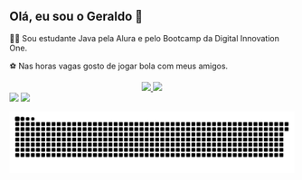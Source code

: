 ## Olá, eu sou o  Geraldo 🚀


👨‍🎓 Sou estudante Java pela Alura e pelo Bootcamp da Digital Innovation One.

⚽ Nas horas vagas gosto de jogar bola com meus amigos.


<div align="center">
	 <a href="https://github.com/Geraldo11">
	 <img height="180em" src="https://github-readme-stats.vercel.app/api?username=Geraldo11&show_icons=true&theme=dark&include_all_commits=true&count_private=true"/>	
	 <img height="180em" src="https://github-readme-stats.vercel.app/api/top-langs/?username=Geraldo11&layout=compact&langs_count=7&theme=dark"/>
	  </div>
	<a href="https://www.linkedin.com/in/geraldo-batista-8ba193167" target="_blank"><img src="https://img.shields.io/badge/-LinkedIn-%230077B5?style=for-the-badge&logo=linkedin&logoColor=white" target="_blank"></a>
	<a href = "mailto:Geraldobatista322@gmail.com"><img src="https://img.shields.io/badge/-Gmail-%23333?style=for-the-badge&logo=gmail&logoColor=white" target="_blank"></a>

![Snake animation](https://github.com/Geraldo11/Geraldo11/blob/output/github-contribution-grid-snake.svg)

